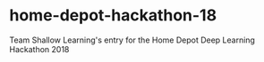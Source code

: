 # home-depot-hackathon-18
Team Shallow Learning's entry for the Home Depot Deep Learning Hackathon 2018
